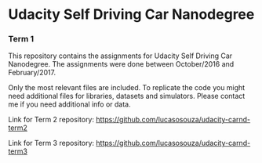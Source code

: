 # Udacity Self Driving Car Nanodegree

### Term 1

This repository contains the assignments for Udacity Self Driving Car Nanodegree. The assignments were done between October/2016 and February/2017. 

Only the most relevant files are included. To replicate the code you might need additional files for libraries, datasets and simulators. Please contact me if you need additional info or data.

Link for Term 2 repository: https://github.com/lucasosouza/udacity-carnd-term2

Link for Term 3 repository: https://github.com/lucasosouza/udacity-carnd-term3
